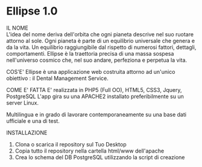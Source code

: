 Ellipse 1.0
============

IL NOME<br/>
L'idea del nome deriva dell'orbita che ogni pianeta descrive nel suo ruotare attorno al sole.
Ogni pianeta è parte di un equilibrio universale che genera e da la vita. Un equilibrio raggiungibile dal rispetto di numerosi fattori, dettagli, comportamenti.
Ellipse è la traettoria precisa di una massa sospesa nell'universo cosmico che, nel suo andare, perfeziona e perpetua la vita.

COS'E'
Ellipse è una applicazione web costruita attorno ad un'unico obiettivo : il Dental Management Service.

COME E' FATTA
E' realizzata in PHP5 (Full OO), HTML5, CSS3, Jquery, PostgreSQL
L'app gira su una APACHE2 installato preferibilmente su un server Linux.

Multilingua e in grado di lavorare contemporaneamente su una base dati ufficiale e una di test.

INSTALLAZIONE
1.  Clona o scarica il repository sul Tuo Desktop
2.  Copia tutto il repository nella cartella html/www dell'apache
3.  Crea lo schema del DB PostgreSQL utilizzando la script di creazione
